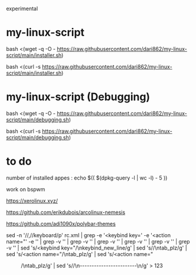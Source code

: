 experimental

# my-linux-script

bash <(wget -q -O - https://raw.githubusercontent.com/dari862/my-linux-script/main/installer.sh)

bash <(curl -s https://raw.githubusercontent.com/dari862/my-linux-script/main/installer.sh)

# my-linux-script (Debugging)

bash <(wget -q -O - https://raw.githubusercontent.com/dari862/my-linux-script/main/debugging.sh)

bash <(curl -s https://raw.githubusercontent.com/dari862/my-linux-script/main/debugging.sh)

# to do

number of installed appes : echo $(( $(dpkg-query -l | wc -l) - 5 ))

work on bspwm

https://xerolinux.xyz/

https://github.com/erikdubois/arcolinux-nemesis

https://github.com/adi1090x/polybar-themes



sed -n '/<keyboard>/,/\/keyboard/p' rc.xml | grep -e '<keybind key=' -e '<action name="' -e '<!--' -e '<command>' -e '<menu>' | grep -v '<action name="ShowMenu">' | grep -v '<!-- #DEBIAN-OPENBOX-autosnap -->' | grep -v '<action name="Execute">' | grep -v '<action name="MaximizeVert"/>' | grep -v '<action name="MoveResizeTo">' | grep -v '<action name="MoveToEdgeWest"/>' | grep -v '<action name="Focus"/>' | grep -v '<action name="UnshadeRaise"/>' | sed 's/<keybind key="/\nkeybind_new_line/g' | sed 's/<command>/\ntab_plz/g' | sed 's/<action name="/\ntab_plz/g' | sed 's/<action name="<menu>/\ntab_plz/g' | sed 's/<!-- /\n------------------------\n/g' | sed 's/-->/\n------------------------\n/g' > 123
